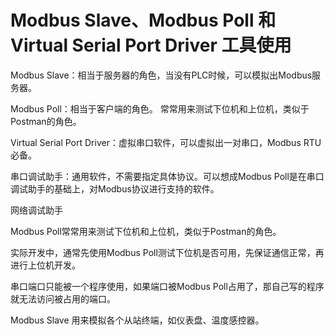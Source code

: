 # Modbus Slave、Modbus Poll 和 Virtual Serial Port Driver 工具使用

Modbus Slave：相当于服务器的角色，当没有PLC时候，可以模拟出Modbus服务器。

Modbus Poll：相当于客户端的角色。 常常用来测试下位机和上位机，类似于Postman的角色。

Virtual Serial Port Driver：虚拟串口软件，可以虚拟出一对串口，Modbus RTU必备。

串口调试助手：通用软件，不需要指定具体协议。可以想成Modbus Poll是在串口调试助手的基础上，对Modbus协议进行支持的软件。

网络调试助手



Modbus Poll常常用来测试下位机和上位机，类似于Postman的角色。

实际开发中，通常先使用Modbus Poll测试下位机是否可用，先保证通信正常，再进行上位机开发。

串口端口只能被一个程序使用，如果端口被Modbus Poll占用了，那自己写的程序就无法访问被占用的端口。

Modbus Slave 用来模拟各个从站终端，如仪表盘、温度感控器。
